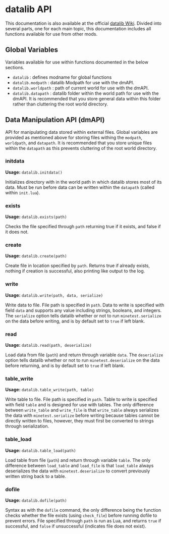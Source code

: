 # datalib API
This documentation is also available at the official [datalib Wiki](http://208.69.243.45:3000/octacian/datalib/wiki). Divided into several parts, one for each main topic, this documentation includes all functions available for use from other mods.

## Global Variables
Variables available for use within functions documented in the below sections.

* `datalib` : defines modname for global functions
* `datalib.modpath` : datalib Modpath for use with the dmAPI.
* `datalib.worldpath` : path of current world for use with the dmAPI.
* `datalib.datapath` : datalib folder within the world path for use with the dmAPI. It is recommended that you store general data within this folder rather than cluttering the root world directory.

## Data Manipulation API (dmAPI)
API for manipulating data stored within external files. Global variables are provided as mentioned above for storing files withing the `modpath`, `worldpath`, and `datapath`. It is recommended that you store unique files within the `datapath` as this prevents cluttering of the root world directory.

### initdata
**Usage:** `datalib.initdata()`

Initializes directory with in the world path in which datalib stores most of its data. Must be run before data can be written within the `datapath` (called within `init.lua`).

### exists
**Usage:** `datalib.exists(path)`

Checks the file specified through `path` returning true if it exists, and false if it does not.

### create
**Usage:** `datalib.create(path)`

Create file in location specified by `path`. Returns true if already exists, nothing if creation is successful, also printing like output to the log.

### write
**Usage:** `datalib.write(path, data, serialize)`

Write data to file. File path is specified in `path`. Data to write is specified with field `data` and supports any value including strings, booleans, and integers. The `serialize` option tells datalib whether or not to run `minetest.serialize` on the data before writing, and is by default set to `true` if left blank.

### read
**Usage:** `datalib.read(path, deserialize)`

Load data from file (`path`) and return through variable `data`. The `deserialize` option tells datalib whether or not to run `minetest.deserialize` on the data before returning, and is by default set to `true` if left blank.

### table_write
**Usage:** `datalib.table_write(path, table)`

Write table to file. File path is specified in `path`. Table to write is specified with field `table` and is designed for use with tables. The only difference between `write_table` and `write_file` is that `write_table` always serializes the data with `minetest.serialize` before writing because tables cannot be directly written to files, however, they must first be converted to strings through serialization.

### table_load
**Usage:** `datalib.table_load(path)`

Load table from file (`path`) and return through variable `table`. The only difference between `load_table` and `load_file` is that `load_table` always deserializes the data with `minetest.deserialize` to convert previously written string back to a table.

### dofile
**Usage:** `datalib.dofile(path)`

Syntax as with the `dofile` command, the only difference being the function checks whether the file exists (using `check_file`) before running dofile to prevent errors. File specified through `path` is run as Lua, and returns `true` if successful, and `false` if unsuccessful (indicates file does not exist).
